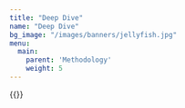 ```yaml
---
title: "Deep Dive"
name: "Deep Dive"
bg_image: "/images/banners/jellyfish.jpg"
menu:
  main:
    parent: 'Methodology'
    weight: 5
---
```


{{<redirect path="../images/htmls/Supplement.html">}}